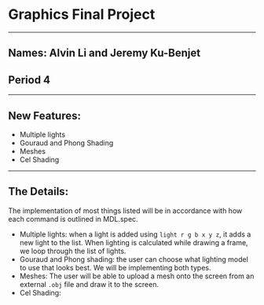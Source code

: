 # Graphics Final Project
---
## Names: Alvin Li and Jeremy Ku-Benjet
## Period 4

---
## New Features:
- Multiple lights
- Gouraud and Phong Shading
- Meshes
- Cel Shading

---
## The Details:
The implementation of most things listed will be in accordance with how each command is outlined in MDL.spec.
- Multiple lights: when a light is added using `light r g b x y z`, it adds a new light to the list. When lighting is calculated
while drawing a frame, we loop through the list of lights.
- Gouraud and Phong shading: the user can choose what lighting model to use that looks best. We will be implementing both types.
- Meshes: The user will be able to upload a mesh onto the screen from an external `.obj` file and draw it to the screen.
- Cel Shading:

